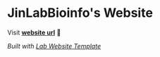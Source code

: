 
# JinLabBioinfo's Website

Visit **[website url](#)** 🚀

_Built with [Lab Website Template](https://greene-lab.gitbook.io/lab-website-template-docs)_
